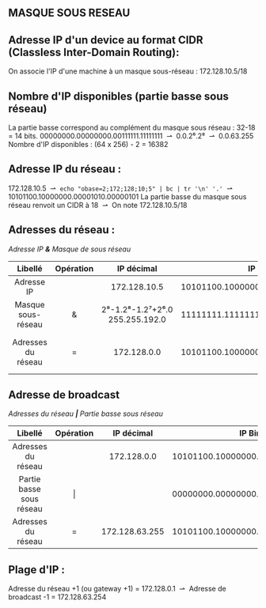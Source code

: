 ## MASQUE SOUS RESEAU

## Adresse IP d'un device au format CIDR (Classless Inter-Domain Routing):
On associe l'IP d'une machine à un masque sous-réseau : 172.128.10.5/18

## Nombre d'IP disponibles (partie basse sous réseau)
La partie basse correspond au complément du masque sous réseau : 32-18 = 14 bits.
00000000.00000000.00111111.11111111 &nbsp;&#8640;&nbsp; 0.0.2⁶.2⁸ &nbsp;&#8640;&nbsp; 0.0.63.255
Nombre d'IP disponibles : (64 x 256) - 2 = 16382

## Adresse IP du réseau :
172.128.10.5 &nbsp;&#8640;&nbsp; `echo "obase=2;172;128;10;5" | bc | tr '\n' '.'` &nbsp;&#8640;&nbsp; 10101100.10000000.00001010.00000101
La partie basse du masque sous réseau renvoit un CIDR à 18 &nbsp;&#8640;&nbsp; On note 172.128.10.5/18

## Adresses du réseau :

*Adresse IP **&** Masque de sous réseau*

| Libellé | Opération | IP décimal | IP Binaire | Remarque |
|:-:|:-:|:-:|:-:|:-:|
| Adresse IP | | 172.128.10.5 | 10101100.10000000.00000000.00000101 | `echo "obase=2;172;128;10;5" \| bc \| tr '\n' '.'` |
| Masque sous-réseau | & | 2⁸-1.2⁸-1.2⁷+2⁶.0 <br> 255.255.192.0| 11111111.11111111.11000000.00000000 | 18 premiers bits |
| Adresses du réseau | = | 172.128.0.0 | 10101100.10000000.00000000.00000000 | `echo $(echo 'obase=10;ibase=2;10101100'\|bc)\.echo $(echo 'obase=10;ibase=2;10000000'\|bc)\.$(echo '0')\.$(echo '0')` |
                                                                          
## Adresse de broadcast

*Adresses du réseau **|** Partie basse sous réseau*

| Libellé | Opération | IP décimal | IP Binaire | Remarque |
|:-:|:-:|:-:|:-:|:-:|
| Adresses du réseau | | 172.128.0.0 | 10101100.10000000.00000000.00000000 | |
| Partie basse sous réseau | \| |  | 00000000.00000000.00111111.11111111 | Les 14 derniers bits (32-18) |
| Adresses du réseau | = | 172.128.63.255 | 10101100.10000000.00111111.11111111 ||


## Plage d'IP :
Adresse du réseau +1 (ou gateway +1) = 172.128.0.1 &nbsp;&#8640;&nbsp; Adresse de broadcast -1 = 172.128.63.254

